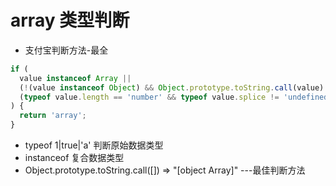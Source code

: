 # array 类型判断

- 支付宝判断方法-最全

```javascript
if (
  value instanceof Array ||
  (!(value instanceof Object) && Object.prototype.toString.call(value) == '[object Array]') ||
  (typeof value.length == 'number' && typeof value.splice != 'undefined' && typeof value.propertyIsEnumerable != 'undefined' && !value.propertyIsEnumerable('splice'))
) {
  return 'array';
}
```

- typeof 1|true|'a' 判断原始数据类型
- instanceof 复合数据类型
- Object.prototype.toString.call([]) => "[object Array]" ---最佳判断方法
